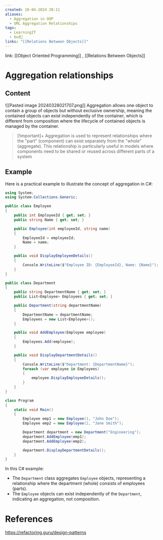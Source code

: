 ```yaml
---
created: 18-04-2024 20:11
aliases:
  - Aggregation in OOP
  - UML Aggregation Relationships
tags:
  - LearningIT
  - bud🌿
links: "[[Relations Between Objects]]"
---
```


link: [[Object Oriented Programming]] , [[Relations Between Objects]]

# Aggregation relationships

## Content

![[Pasted image 20240328021707.png]]
Aggregation allows one object to contain a group of objects but without exclusive ownership, meaning the contained objects can exist independently of the container, which is different from composition where the lifecycle of contained objects is managed by the container.

>[!important]+ 
>Aggregation is used to represent relationships where the "part" (component) can exist separately from the "whole" (aggregate). This relationship is particularly useful in models where components need to be shared or reused across different parts of a system

## Example

Here is a practical example to illustrate the concept of aggregation in C#:

``` csharp
using System;
using System.Collections.Generic;

public class Employee
{
    public int EmployeeId { get; set; }
    public string Name { get; set; }

    public Employee(int employeeId, string name)
    {
        EmployeeId = employeeId;
        Name = name;
    }

    public void DisplayEmployeeDetails()
    {
        Console.WriteLine($"Employee ID: {EmployeeId}, Name: {Name}");
    }
}

public class Department
{
    public string DepartmentName { get; set; }
    public List<Employee> Employees { get; set; }

    public Department(string departmentName)
    {
        DepartmentName = departmentName;
        Employees = new List<Employee>();
    }

    public void AddEmployee(Employee employee)
    {
        Employees.Add(employee);
    }

    public void DisplayDepartmentDetails()
    {
        Console.WriteLine($"Department: {DepartmentName}");
        foreach (var employee in Employees)
        {
            employee.DisplayEmployeeDetails();
        }
    }
}

class Program
{
    static void Main()
    {
        Employee emp1 = new Employee(1, "John Doe");
        Employee emp2 = new Employee(2, "Jane Smith");

        Department department = new Department("Engineering");
        department.AddEmployee(emp1);
        department.AddEmployee(emp2);

        department.DisplayDepartmentDetails();
    }
}

```

In this C# example:

- The `Department` class aggregates `Employee` objects, representing a relationship where the department (whole) consists of employees (parts).
- The `Employee` objects can exist independently of the `Department`, indicating an aggregation, not composition.

# References

https://refactoring.guru/design-patterns

